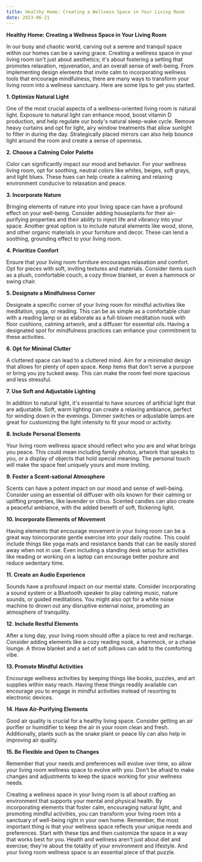 ```yaml
---
title: Healthy Home: Creating a Wellness Space in Your Living Room
date: 2023-06-21
---
```

**Healthy Home: Creating a Wellness Space in Your Living Room**

In our busy and chaotic world, carving out a serene and tranquil space within our homes can be a saving grace. Creating a wellness space in your living room isn't just about aesthetics; it's about fostering a setting that promotes relaxation, rejuvenation, and an overall sense of well-being. From implementing design elements that invite calm to incorporating wellness tools that encourage mindfulness, there are many ways to transform your living room into a wellness sanctuary. Here are some tips to get you started.

**1. Optimize Natural Light**

One of the most crucial aspects of a wellness-oriented living room is natural light. Exposure to natural light can enhance mood, boost vitamin D production, and help regulate our body's natural sleep-wake cycle. Remove heavy curtains and opt for light, airy window treatments that allow sunlight to filter in during the day. Strategically placed mirrors can also help bounce light around the room and create a sense of openness.

**2. Choose a Calming Color Palette**

Color can significantly impact our mood and behavior. For your wellness living room, opt for soothing, neutral colors like whites, beiges, soft grays, and light blues. These hues can help create a calming and relaxing environment conducive to relaxation and peace.

**3. Incorporate Nature**

Bringing elements of nature into your living space can have a profound effect on your well-being. Consider adding houseplants for their air-purifying properties and their ability to inject life and vibrancy into your space. Another great option is to include natural elements like wood, stone, and other organic materials in your furniture and decor. These can lend a soothing, grounding effect to your living room.

**4. Prioritize Comfort**

Ensure that your living room furniture encourages relaxation and comfort. Opt for pieces with soft, inviting textures and materials. Consider items such as a plush, comfortable couch, a cozy throw blanket, or even a hammock or swing chair.

**5. Designate a Mindfulness Corner**

Designate a specific corner of your living room for mindful activities like meditation, yoga, or reading. This can be as simple as a comfortable chair with a reading lamp or as elaborate as a full-blown meditation nook with floor cushions, calming artwork, and a diffuser for essential oils. Having a designated spot for mindfulness practices can enhance your commitment to these activities.

**6. Opt for Minimal Clutter**

A cluttered space can lead to a cluttered mind. Aim for a minimalist design that allows for plenty of open space. Keep items that don't serve a purpose or bring you joy tucked away. This can make the room feel more spacious and less stressful.

**7. Use Soft and Adjustable Lighting**

In addition to natural light, it's essential to have sources of artificial light that are adjustable. Soft, warm lighting can create a relaxing ambiance, perfect for winding down in the evenings. Dimmer switches or adjustable lamps are great for customizing the light intensity to fit your mood or activity.

**8. Include Personal Elements**

Your living room wellness space should reflect who you are and what brings you peace. This could mean including family photos, artwork that speaks to you, or a display of objects that hold special meaning. The personal touch will make the space feel uniquely yours and more inviting.

**9. Foster a Scent-sational Atmosphere**

Scents can have a potent impact on our mood and sense of well-being. Consider using an essential oil diffuser with oils known for their calming or uplifting properties, like lavender or citrus. Scented candles can also create a peaceful ambiance, with the added benefit of soft, flickering light.

**10. Incorporate Elements of Movement**

Having elements that encourage movement in your living room can be a great way toincorporate gentle exercise into your daily routine. This could include things like yoga mats and resistance bands that can be easily stored away when not in use. Even including a standing desk setup for activities like reading or working on a laptop can encourage better posture and reduce sedentary time.

**11. Create an Audio Experience**

Sounds have a profound impact on our mental state. Consider incorporating a sound system or a Bluetooth speaker to play calming music, nature sounds, or guided meditations. You might also opt for a white noise machine to drown out any disruptive external noise, promoting an atmosphere of tranquility.

**12. Include Restful Elements**

After a long day, your living room should offer a place to rest and recharge. Consider adding elements like a cozy reading nook, a hammock, or a chaise lounge. A throw blanket and a set of soft pillows can add to the comforting vibe.

**13. Promote Mindful Activities**

Encourage wellness activities by keeping things like books, puzzles, and art supplies within easy reach. Having these things readily available can encourage you to engage in mindful activities instead of resorting to electronic devices.

**14. Have Air-Purifying Elements**

Good air quality is crucial for a healthy living space. Consider getting an air purifier or humidifier to keep the air in your room clean and fresh. Additionally, plants such as the snake plant or peace lily can also help in improving air quality.

**15. Be Flexible and Open to Changes**

Remember that your needs and preferences will evolve over time, so allow your living room wellness space to evolve with you. Don't be afraid to make changes and adjustments to keep the space working for your wellness needs.

Creating a wellness space in your living room is all about crafting an environment that supports your mental and physical health. By incorporating elements that foster calm, encouraging natural light, and promoting mindful activities, you can transform your living room into a sanctuary of well-being right in your own home. Remember, the most important thing is that your wellness space reflects your unique needs and preferences. Start with these tips and then customize the space in a way that works best for you. Health and wellness aren't just about diet and exercise; they're about the totality of your environment and lifestyle. And your living room wellness space is an essential piece of that puzzle.